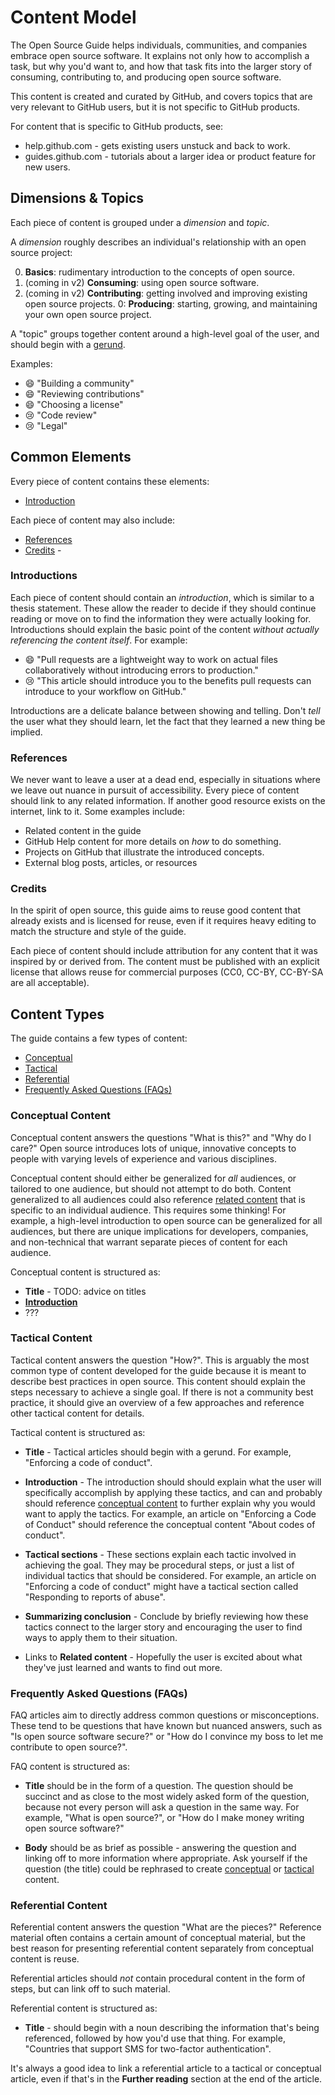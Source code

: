 # Content Model

The Open Source Guide helps individuals, communities, and companies embrace open source software. It explains not only how to accomplish a task, but why you'd want to, and how that task fits into the larger story of consuming, contributing to, and producing open source software.

This content is created and curated by GitHub, and covers topics that are very relevant to GitHub users, but it is not specific to GitHub products.

For content that is specific to GitHub products, see:

- help.github.com - gets existing users unstuck and back to work.
- guides.github.com -  tutorials about a larger idea or product feature for new users.

## Dimensions & Topics

Each piece of content is grouped under a *dimension* and *topic*.

A *dimension* roughly describes an individual's relationship with an open source project:

0. **Basics**: rudimentary introduction to the concepts of open source.
0. (coming in v2) **Consuming**: using open source software.
0. (coming in v2) **Contributing**: getting involved and improving existing open source projects.
0: **Producing**: starting, growing, and maintaining your own open source project.

A "topic" groups together content around a high-level goal of the user, and should begin with a [gerund](https://en.wikipedia.org/wiki/Gerund).

Examples:

- :smile: "Building a community"
- :smile: "Reviewing contributions"
- :smile: "Choosing a license"
- :cry: "Code review"
- :cry: "Legal"

## Common Elements

Every piece of content contains these elements:

- [Introduction](#introductions)

Each piece of content may also include:

- [References](#references)
- [Credits](#credits) -

### Introductions

Each piece of content should contain an *introduction*, which is similar to a thesis statement. These allow the reader to decide if they should continue reading or move on to find the information they were actually looking for. Introductions should explain the basic point of the content *without actually referencing the content itself*. For example:

- :smile: "Pull requests are a lightweight way to work on actual files collaboratively without introducing errors to production."
- :cry: "This article should introduce you to the benefits pull requests can introduce to your workflow on GitHub."

Introductions are a delicate balance between showing and telling. Don't *tell* the user what they should learn, let the fact that they learned a new thing be implied.

### References

We never want to leave a user at a dead end, especially in situations where we leave out nuance in pursuit of accessibility. Every piece of content should link to any related information. If another good resource exists on the internet, link to it. Some examples include:

- Related content in the guide
- GitHub Help content for more details on _how_ to do something.
- Projects on GitHub that illustrate the introduced concepts.
- External blog posts, articles, or resources

### Credits

In the spirit of open source, this guide aims to reuse good content that already exists and is licensed for reuse, even if it requires heavy editing to match the structure and style of the guide.

Each piece of content should include attribution for any content that it was inspired by or derived from. The content must be published with an explicit license that allows reuse for commercial purposes (CC0, CC-BY, CC-BY-SA are all acceptable).

## Content Types

The guide contains a few types of content:

- [Conceptual](#conceptual-content)
- [Tactical](#tactical-content)
- [Referential](#referential-content)
- [Frequently Asked Questions (FAQs)](#frequently-asked-questions-faqs)

### Conceptual Content

Conceptual content answers the questions "What is this?" and "Why do I care?"  Open source introduces lots of unique, innovative concepts to people with varying levels of experience and various disciplines.

Conceptual content should either be generalized for *all* audiences, or tailored to one audience, but should not attempt to do both. Content generalized to all audiences could also reference [related content](#related-content) that is specific to an individual audience. This requires some thinking! For example, a high-level introduction to open source can be generalized for all audiences, but there are unique implications for developers, companies, and non-technical that warrant separate pieces of content for each audience.

Conceptual content is structured as:

- **Title** - TODO: advice on titles
- **[Introduction](#introductions)**
- ???

### Tactical Content

Tactical content answers the question "How?". This is arguably the most common type of content developed for the guide because it is meant to describe best practices in open source. This content should explain the steps necessary to achieve a single goal. If there is not a community best practice, it should give an overview of a few approaches and reference other tactical content for details.

Tactical content is structured as:

- **Title** - Tactical articles should begin with a gerund. For example, "Enforcing a code of conduct".

- **Introduction** - The introduction should should explain what the user will specifically accomplish by applying these tactics, and can and probably should reference [conceptual content](#conceptual-content) to further explain why you would want to apply the tactics. For example, an article on "Enforcing a Code of Conduct" should reference the conceptual content "About codes of conduct".

- **Tactical sections** - These sections explain each tactic involved in achieving the goal. They may be procedural steps, or just a list of individual tactics that should be considered. For example, an article on "Enforcing a code of conduct" might have a tactical section called "Responding to reports of abuse".

- **Summarizing conclusion** - Conclude by briefly reviewing how these tactics connect to the larger story and encouraging the user to find ways to apply them to their situation.

- Links to **Related content** - Hopefully the user is excited about what they've just learned and wants to find out more.

### Frequently Asked Questions (FAQs)

FAQ articles aim to directly address common questions or misconceptions. These tend to be questions that have known but nuanced answers, such as "Is open source software secure?" or "How do I convince my boss to let me contribute to open source?".

FAQ content is structured as:

- **Title** should be in the form of a question. The question should be succinct and as close to the most widely asked form of the question, because not every person will ask a question in the same way. For example, "What is open source?", or "How do I make money writing open source software?"

- **Body** should be as brief as possible - answering the question and linking off to more information where appropriate. Ask yourself if the question (the title) could be rephrased to create [conceptual](#conceptual-content) or [tactical](#tactical-content) content.

### Referential Content

Referential content answers the question "What are the pieces?" Reference material often contains a certain amount of conceptual material, but the best reason for presenting referential content separately from conceptual content is reuse.

Referential articles should *not* contain procedural content in the form of steps, but can link off to such material.

Referential content is structured as:


- **Title** - should begin with a noun describing the information that's being referenced, followed by how you'd use that thing. For example, "Countries that support SMS for two-factor authentication".

It's always a good idea to link a referential article to a tactical or conceptual article, even if that's in the **Further reading** section at the end of the article.
